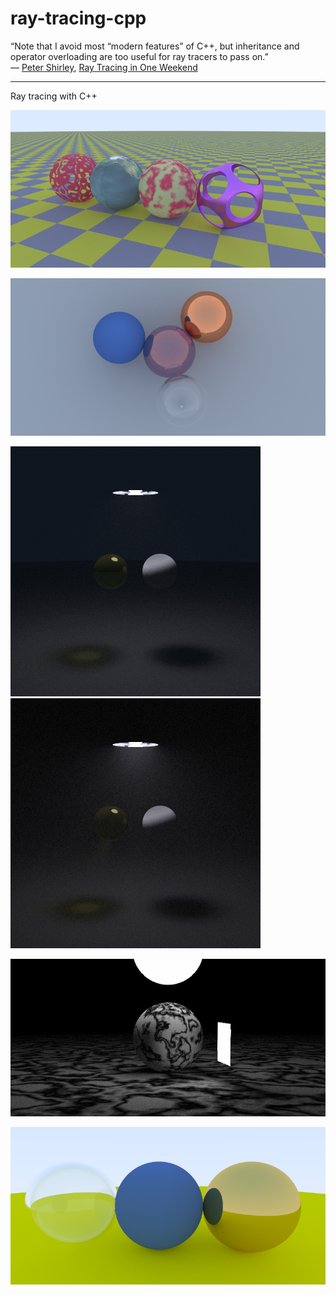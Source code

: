 ﻿# ray-tracing-cpp

“Note that I avoid most “modern features” of C++, but inheritance and operator overloading are too useful for ray tracers to pass on.”  
― [Peter Shirley](https://research.nvidia.com/person/peter-shirley), [Ray Tracing in One Weekend](https://www.goodreads.com/book/show/28794030-ray-tracing-in-one-weekend)

---

Ray tracing with C++

![textures](rendering/textures_800x400_1000.png)

![blend materials](rendering/materials_blend_800x400_1000.png)

![diffuse light and fog](rendering/light_diffuse_2_400x400_10000.png)
![diffuse light and fog dark](rendering/light_diffuse_3_400x400_10000.png)

![diffuse light](rendering/light_diffuse_1_800x400_1000.png)

![materials](rendering/materials_800x400_1000.png)

